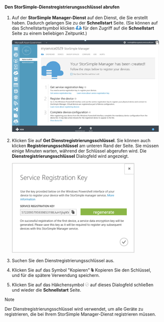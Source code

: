 <!--author=SharS last changed: 9/17/15-->


#### <a name="to-get-the-storsimple-service-registration-key"></a>Den StorSimple-Dienstregistrierungsschlüssel abrufen
1. Auf der **StorSimple Manager-Dienst** auf den Dienst, die Sie erstellt haben. Dadurch gelangen Sie zu der **Schnellstart** Seite. (Sie können auf das Schnellstartsymbol klicken ![StorSimple-Schnellstart-Symbol ](./media/storsimple-get-service-registration-key-gov/HCS_QuickStartIcon-include.png) für den Zugriff auf die **Schnellstart** Seite zu einem beliebigen Zeitpunkt.)
   
     ![StorSimple Seite "Schnellstart"](./media/storsimple-get-service-registration-key-gov/HCS_ServiceQuickStart-gov-include.png)
2. Klicken Sie auf **Get Dienstregistrierungsschlüssel**. Sie können auch klicken **Registrierungsschlüssel** am unteren Rand der Seite. Sie müssen einige Minuten warten, während der Schlüssel abgerufen wird. Die **Dienstregistrierungsschlüssel** Dialogfeld wird angezeigt.
   
     ![Dienstregistrierungsschlüssel (Dialogfeld)](./media/storsimple-get-service-registration-key-gov/HCS_ServiceRegistrationKey-gov-include.png)
3. Suchen Sie den Dienstregistrierungsschlüssel aus.
4. Klicken Sie auf das Symbol "Kopieren" ![Symbol "StorSimple kopieren"](./media/storsimple-get-service-registration-key-gov/HCS_CopyIcon-include.png) Kopieren Sie den Schlüssel, und für die spätere Verwendung speichern.
5. Klicken Sie auf das Häkchensymbol ![StorSimple Häkchensymbol](./media/storsimple-get-service-registration-key-gov/HCS_CheckIcon-include.png) auf dieses Dialogfeld schließen und wieder die **Schnellstart** Seite.

> [!NOTE]
> Der Dienstregistrierungsschlüssel wird verwendet, um alle Geräte zu registrieren, die bei Ihrem StorSimple Manager-Dienst registrieren müssen.
> 
> 

